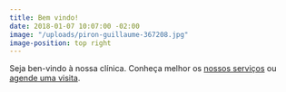 ```yaml
---
title: Bem vindo!
date: 2018-01-07 10:07:00 -02:00
image: "/uploads/piron-guillaume-367208.jpg"
image-position: top right
---
```


Seja ben-vindo à nossa clínica. Conheça melhor os <a href="#" data-text="nowrap">nossos serviços</a> ou <a href="#" data-text="nowrap">agende uma visita</a>.
